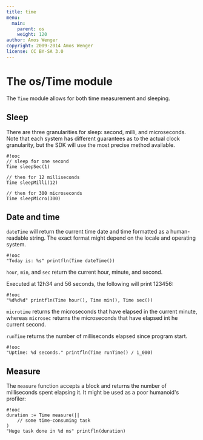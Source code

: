 ```yaml
---
title: time
menu:
  main:
    parent: os
    weight: 120
author: Amos Wenger
copyright: 2009-2014 Amos Wenger
license: CC BY-SA 3.0
---
```



# The os/Time module

The `Time` module allows for both time measurement and sleeping.

## Sleep

There are three granularities for sleep: second, milli, and microseconds.
Note that each system has different guarantees as to the actual clock
granularity, but the SDK will use the most precise method available.

    #!ooc
    // sleep for one second
    Time sleepSec(1)

    // then for 12 milliseconds
    Time sleepMilli(12)

    // then for 300 microseconds
    Time sleepMicro(300)

## Date and time

`dateTime` will return the current time date and time formatted as a
human-readable string. The exact format might depend on the locale and
operating system.

    #!ooc
    "Today is: %s" printfln(Time dateTime())

`hour`, `min`, and `sec` return the current hour, minute, and second.

Executed at 12h34 and 56 seconds, the following will print 123456:

    #!ooc
    "%d%d%d" printfln(Time hour(), Time min(), Time sec())

`microtime` returns the microseconds that have elapsed in the current
minute, whereas `microsec` returns the microseconds that have elapsed
int he current second.

`runTime` returns the number of milliseconds elapsed since program start.

    #!ooc
    "Uptime: %d seconds." printfln(Time runTime() / 1_000)

## Measure

The `measure` function accepts a block and returns the number of milliseconds
spent elapsing it. It might be used as a poor humanoid's profiler:

    #!ooc
    duration := Time measure(||
        // some time-consuming task
    )
    "Huge task done in %d ms" printfln(duration)
